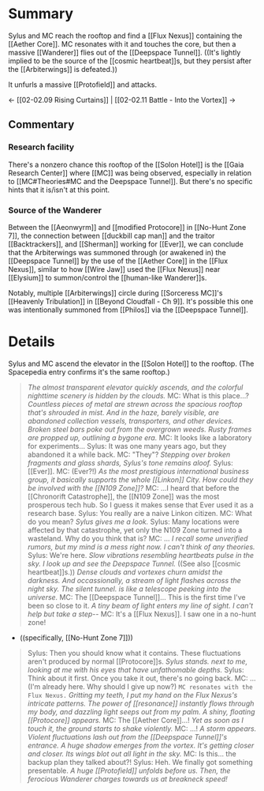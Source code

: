 # Summary
Sylus and MC reach the rooftop and find a [[Flux Nexus]] containing the [[Aether Core]]. MC resonates with it and touches the core, but then a massive [[Wanderer]] flies out of the [[Deepspace Tunnel]]. ((It's lightly implied to be the source of the [[cosmic heartbeat]]s, but they persist after the [[Arbiterwings]] is defeated.))

It unfurls a massive [[Protofield]] and attacks.

← [[02-02.09 Rising Curtains]] | [[02-02.11 Battle - Into the Vortex]] →
## Commentary

### Research facility
There's a nonzero chance this rooftop of the [[Solon Hotel]] is the [[Gaia Research Center]] where [[MC]] was being observed, especially in relation to [[MC#Theories#MC and the Deepspace Tunnel]]. But there's no specific hints that it is/isn't at this point.

### Source of the Wanderer
Between the [[Aeonwyrm]] and [[modified Protocore]] in [[No-Hunt Zone 7]], the connection between [[duckbill cap man]] and the traitor [[Backtrackers]], and [[Sherman]] working for [[Ever]], we can conclude that the Arbiterwings was summoned through (or awakened in) the [[Deepspace Tunnel]] by the use of the [[Aether Core]] in the [[Flux Nexus]], similar to how [[Wire Jaw]] used the [[Flux Nexus]] near [[Elysium]] to summon/control the [[human-like Wanderer]]s.

Notably, multiple [[Arbiterwings]] circle during [[Sorceress MC]]'s [[Heavenly Tribulation]] in [[Beyond Cloudfall - Ch 9]]. It's possible this one was intentionally summoned from [[Philos]] via the [[Deepspace Tunnel]].

# Details
Sylus and MC ascend the elevator in the [[Solon Hotel]] to the rooftop. (The Spacepedia entry confirms it's the same rooftop.)
> *The almost transparent elevator quickly ascends, and the colorful nighttime scenery is hidden by the clouds.*
> MC: What is this place...?
> *Countless pieces of metal are strewn across the spacious rooftop that's shrouded in mist. And in the haze, barely visible, are abandoned collection vessels, transporters, and other devices. Broken steel bars poke out from the overgrown weeds. Rusty frames are propped up, outlining a bygone era.*
> MC: It looks like a laboratory for experiments...
> Sylus: It was one many years ago, but they abandoned it a while back.
> MC: "They"?
> *Stepping over broken fragments and glass shards, Sylus's tone remains aloof.*
> Sylus: [[Ever]].
> MC: (Ever?!)
> *As the most prestigious international business group, it basically supports the whole [[Linkon]] City. How could they be involved with the [[N109 Zone]]?*
> MC: ...I heard that before the [[Chronorift Catastrophe]], the [[N109 Zone]] was the most prosperous tech hub. So I guess it makes sense that Ever used it as a research base.
> Sylus: You really are a naive Linkon citizen.
> MC: What do you mean?
> *Sylus gives me a look.*
> Sylus: Many locations were affected by that catastrophe, yet only the N109 Zone turned into a wasteland. Why do you think that is?
> MC: ...
> *I recall some unverified rumors, but my mind is a mess right now. I can't think of any theories.*
> Sylus: We're here.
> *Slow vibrations resembling heartbeats pulse in the sky. I look up and see the Deepspace Tunnel.* ((See also [[cosmic heartbeat]]s.))
> *Dense clouds and vortexes churn amidst the darkness. And occassionally, a stream of light flashes across the night sky. The silent tunnel. is like a telescope peeking into the universe.*
> MC: The [[Deepspace Tunnel]]... This is the first time I've been so close to it.
> *A tiny beam of light enters my line of sight. I can't help but take a step--*
> MC: It's a [[Flux Nexus]]. I saw one in a no-hunt zone!
* ((specifically, [[No-Hunt Zone 7]]))

> Sylus: Then you should know what it contains. These fluctuations aren't produced by normal [[Protocore]]s.
> *Sylus stands. next to me, looking at me with his eyes that have unfathomable depths.*
> Sylus: Think about it first. Once you take it out, there's no going back.
> MC: ... (I'm already here. Why should I give up now?)
> `MC resonates with the Flux Nexus.`
> *Gritting my teeth, I put my hand on the Flux Nexus's intricate patterns. The power of [[resonance]] instantly flows through my body, and dazzling light seeps out from my palm. A shiny, floating [[Protocore]] appears.*
> MC: The [[Aether Core]]...!
> *Yet as soon as I touch it, the ground starts to shake violently.*
> MC: ...!
> *A storm appears. Violent fluctuations lash out from the [[Deepspace Tunnel]]'s entrance.
> A huge shadow emerges from the vortex. It's getting closer and closer. Its wings blot out all light in the sky.*
> MC: Is this... the backup plan they talked about?!
> Sylus: Heh. We finally got something presentable.
> *A huge [[Protofield]] unfolds before us. Then, the ferocious Wanderer charges towards us at breakneck speed!*
